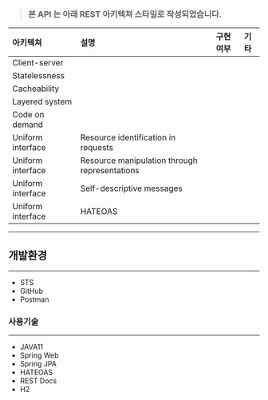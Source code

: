 > ### 본 API 는 아래 REST 아키텍쳐 스타일로 작성되었습니다.

아키텍쳐 | 설명 | 구현여부 | 기타
:------------ | :-------------| :-------------| :-------------
Client-server  |  |  | 
Statelessness |  |  | 
Cacheability |  |  | 
Layered system |  |  | 
Code on demand |  |  | 
Uniform interface | Resource identification in requests |  | 
Uniform interface | Resource manipulation through representations |  | 
Uniform interface | Self-descriptive messages |  | 
Uniform interface |  HATEOAS|  | 

---

## 개발환경
---
- STS
- GitHub
- Postman

### 사용기술
---
- JAVA11
- Spring Web
- Spring JPA
- HATEOAS
- REST Docs
- H2